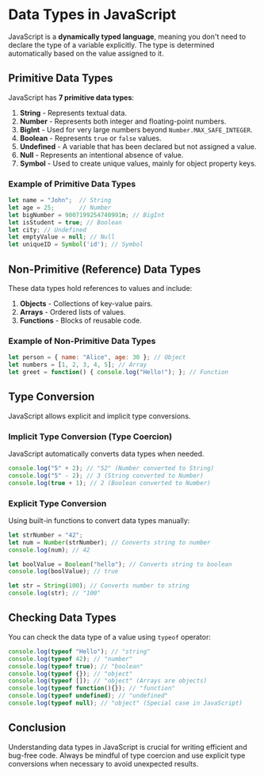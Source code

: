 # Data Types in JavaScript

JavaScript is a **dynamically typed language**, meaning you don't need to declare the type of a variable explicitly. The type is determined automatically based on the value assigned to it.

## **Primitive Data Types**
JavaScript has **7 primitive data types**:

1. **String** - Represents textual data.
2. **Number** - Represents both integer and floating-point numbers.
3. **BigInt** - Used for very large numbers beyond `Number.MAX_SAFE_INTEGER`.
4. **Boolean** - Represents `true` or `false` values.
5. **Undefined** - A variable that has been declared but not assigned a value.
6. **Null** - Represents an intentional absence of value.
7. **Symbol** - Used to create unique values, mainly for object property keys.

### **Example of Primitive Data Types**
```javascript
let name = "John";  // String
let age = 25;       // Number
let bigNumber = 9007199254740991n; // BigInt
let isStudent = true; // Boolean
let city; // Undefined
let emptyValue = null; // Null
let uniqueID = Symbol('id'); // Symbol
```

## **Non-Primitive (Reference) Data Types**
These data types hold references to values and include:

1. **Objects** - Collections of key-value pairs.
2. **Arrays** - Ordered lists of values.
3. **Functions** - Blocks of reusable code.

### **Example of Non-Primitive Data Types**
```javascript
let person = { name: "Alice", age: 30 }; // Object
let numbers = [1, 2, 3, 4, 5]; // Array
let greet = function() { console.log("Hello!"); }; // Function
```

## **Type Conversion**
JavaScript allows explicit and implicit type conversions.

### **Implicit Type Conversion (Type Coercion)**
JavaScript automatically converts data types when needed.
```javascript
console.log("5" + 2); // "52" (Number converted to String)
console.log("5" - 2); // 3 (String converted to Number)
console.log(true + 1); // 2 (Boolean converted to Number)
```

### **Explicit Type Conversion**
Using built-in functions to convert data types manually:
```javascript
let strNumber = "42";
let num = Number(strNumber); // Converts string to number
console.log(num); // 42

let boolValue = Boolean("hello"); // Converts string to boolean
console.log(boolValue); // true

let str = String(100); // Converts number to string
console.log(str); // "100"
```

## **Checking Data Types**
You can check the data type of a value using `typeof` operator:
```javascript
console.log(typeof "Hello"); // "string"
console.log(typeof 42); // "number"
console.log(typeof true); // "boolean"
console.log(typeof {}); // "object"
console.log(typeof []); // "object" (Arrays are objects)
console.log(typeof function(){}); // "function"
console.log(typeof undefined); // "undefined"
console.log(typeof null); // "object" (Special case in JavaScript)
```

## **Conclusion**
Understanding data types in JavaScript is crucial for writing efficient and bug-free code. Always be mindful of type coercion and use explicit type conversions when necessary to avoid unexpected results.


